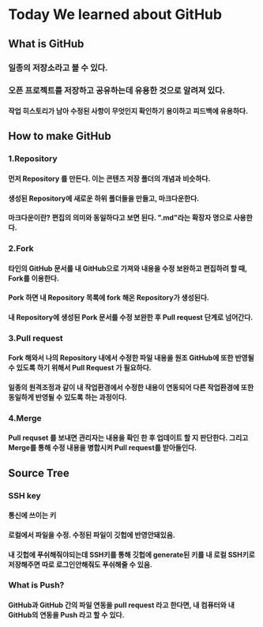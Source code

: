# Today We learned about GitHub
## What is GitHub
### 일종의 저장소라고 볼 수 있다. 
### 오픈 프로젝트를 저장하고 공유하는데 유용한 것으로 알려져 있다.
#### 작업 히스토리가 남아 수정된 사항이 무엇인지 확인하기 용이하고 피드백에 유용하다.
## How to make GitHub
### 1.Repository
#### 먼저 Repository 를 만든다. 이는 콘텐츠 저장 폴더의 개념과 비슷하다.
#### 생성된 Repository에 새로운 하위 폴더들을 만들고, 마크다운한다.
#### 마크다운이란? 편집의 의미와 동일하다고 보면 된다. ".md"라는 확장자 명으로 사용한다.
### 2.Fork
#### 타인의 GitHub 문서를 내 GitHub으로 가져와 내용을 수정 보완하고 편집하려 할 때, Fork를 이용한다.
#### Pork 하면 내 Repository 목록에 fork 해온 Repository가 생성된다.
#### 내 Repository에 생성된 Pork 문서를 수정 보완한 후 Pull request 단계로 넘어간다.
### 3.Pull request
#### Fork 해와서 나의 Repository 내에서 수정한 파일 내용을 원조 GitHub에 또한 반영될 수 있도록 하기 위해서 Pull Request 가 필요하다.
#### 일종의 원격조정과 같이 내 작업환경에서 수정한 내용이 연동되어 다른 작업환경에 또한 동일하게 반영될 수 있도록 하는 과정이다.
### 4.Merge
#### Pull requset 를 보내면 관리자는 내용을 확인 한 후 업데이트 할 지 판단한다. 그리고 Merge를 통해 수정 내용을 병합시켜 Pull request를 받아들인다.
## Source Tree
### SSH key
#### 통신에 쓰이는 키 
#### 로컬에서 파일을 수정. 수정된 파일이 깃헙에 반영안돼있음.
#### 내 깃헙에 푸쉬해줘야되는데 SSH키를 통해 깃헙에 generate된 키를 내 로컬 SSH키로 저장해주면 따로 로그인안해줘도 푸쉬해줄 수 있음.
### What is Push?
#### GitHub과 GitHub 간의 파일 연동을 pull request 라고 한다면, 내 컴퓨터와 내 GitHub의 연동을 Push 라고 할 수 있다.
